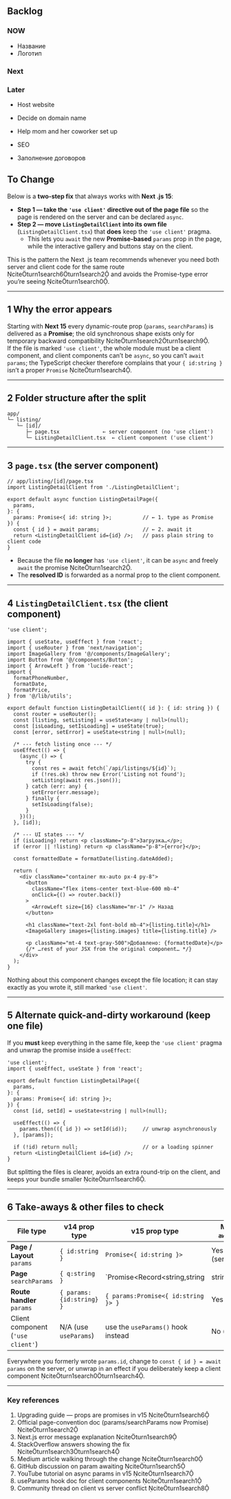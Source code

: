 ## Backlog


### NOW

- Название 
- Логотип

### Next

### Later

- Host website
- Decide on domain name
- Help mom and her coworker set up
- SEO

- Заполнение договоров




## To Change

Below is a **two-step fix** that always works with **Next .js 15**:

* **Step 1 — take the `'use client'` directive out of the page file** so the page is rendered on the server and can be declared `async`.  
* **Step 2 — move `ListingDetailClient` into its own file** (`ListingDetailClient.tsx`) that **does** keep the `'use client'` pragma.  
  * This lets you `await` the new **Promise-based** `params` prop in the page, while the interactive gallery and buttons stay on the client.

This is the pattern the Next .js team recommends whenever you need both server and client code for the same route citeturn1search6turn1search2 and avoids the Promise-type error you’re seeing citeturn1search0.

---

## 1  Why the error appears

Starting with **Next 15** every dynamic-route prop (`params`, `searchParams`) is delivered as a **Promise**; the old synchronous shape exists only for temporary backward compatibility citeturn1search2turn1search9.  
If the file is marked `'use client'`, the whole module must be a client component, and client components can’t be `async`, so you can’t `await params`; the TypeScript checker therefore complains that your `{ id:string }` isn’t a proper `Promise` citeturn1search4.

---

## 2  Folder structure after the split

```
app/
└─ listing/
   └─ [id]/
      ├─ page.tsx              ← server component (no 'use client')
      └─ ListingDetailClient.tsx  ← client component ('use client')
```

---

## 3  `page.tsx` (the server component)

```tsx
// app/listing/[id]/page.tsx
import ListingDetailClient from './ListingDetailClient';

export default async function ListingDetailPage({
  params,
}: {
  params: Promise<{ id: string }>;          // ← 1. type as Promise
}) {
  const { id } = await params;              // ← 2. await it
  return <ListingDetailClient id={id} />;   // pass plain string to client code
}
```

* Because the file **no longer** has `'use client'`, it can be `async` and freely `await` the promise citeturn1search2.  
* The **resolved ID** is forwarded as a normal prop to the client component.

---

## 4  `ListingDetailClient.tsx` (the client component)

```tsx
'use client';

import { useState, useEffect } from 'react';
import { useRouter } from 'next/navigation';
import ImageGallery from '@/components/ImageGallery';
import Button from '@/components/Button';
import { ArrowLeft } from 'lucide-react';
import {
  formatPhoneNumber,
  formatDate,
  formatPrice,
} from '@/lib/utils';

export default function ListingDetailClient({ id }: { id: string }) {
  const router = useRouter();
  const [listing, setListing] = useState<any | null>(null);
  const [isLoading, setIsLoading] = useState(true);
  const [error, setError] = useState<string | null>(null);

  /* --- fetch listing once --- */
  useEffect(() => {
    (async () => {
      try {
        const res = await fetch(`/api/listings/${id}`);
        if (!res.ok) throw new Error('Listing not found');
        setListing(await res.json());
      } catch (err: any) {
        setError(err.message);
      } finally {
        setIsLoading(false);
      }
    })();
  }, [id]);

  /* --- UI states --- */
  if (isLoading) return <p className="p-8">Загрузка…</p>;
  if (error || !listing) return <p className="p-8">{error}</p>;

  const formattedDate = formatDate(listing.dateAdded);

  return (
    <div className="container mx-auto px-4 py-8">
      <button
        className="flex items-center text-blue-600 mb-4"
        onClick={() => router.back()}
      >
        <ArrowLeft size={16} className="mr-1" /> Назад
      </button>

      <h1 className="text-2xl font-bold mb-4">{listing.title}</h1>
      <ImageGallery images={listing.images} title={listing.title} />

      <p className="mt-4 text-gray-500">Добавлено: {formattedDate}</p>
      {/* …rest of your JSX from the original component… */}
    </div>
  );
}
```

Nothing about this component changes except the file location; it can stay exactly as you wrote it, still marked `'use client'`.

---

## 5  Alternate quick-and-dirty workaround (keep one file)

If you **must** keep everything in the same file, keep the `'use client'` pragma and unwrap the promise inside a `useEffect`:

```tsx
'use client';
import { useEffect, useState } from 'react';

export default function ListingDetailPage({
  params,
}: {
  params: Promise<{ id: string }>;
}) {
  const [id, setId] = useState<string | null>(null);

  useEffect(() => {
    params.then(({ id }) => setId(id));     // unwrap asynchronously
  }, [params]);

  if (!id) return null;                     // or a loading spinner
  return <ListingDetailClient id={id} />;
}
```

But splitting the files is clearer, avoids an extra round-trip on the client, and keeps your bundle smaller citeturn1search6.

---

## 6  Take-aways & other files to check

| File type                     | v14 prop type             | v15 prop type                              | Must `await`? |
| ----------------------------- | ------------------------- | ------------------------------------------ | ------------- |
| **Page / Layout** `params`    | `{ id:string }`           | `Promise<{ id:string }>`                   | Yes (server)  |
| **Page** `searchParams`       | `{ q:string }`            | `Promise<Record<string,string|string[]>>`  | Yes           |
| **Route handler** `params`    | `{ params:{id:string} }`  | `{ params:Promise<{ id:string }> }`        | Yes           |
| Client component (`'use client'`) | N/A (use `useParams`) | use the `useParams()` hook instead         | No (hook)     |

Everywhere you formerly wrote `params.id`, change to `const { id } = await params` on the server, or unwrap in an effect if you deliberately keep a client component citeturn1search0turn1search4.

---

### Key references

1. Upgrading guide — props are promises in v15 citeturn1search6  
2. Official page-convention doc (params/searchParams now Promise) citeturn1search2  
3. Next.js error message explanation citeturn1search9  
4. StackOverflow answers showing the fix citeturn1search3turn1search4  
5. Medium article walking through the change citeturn1search0  
6. GitHub discussion on param awaiting citeturn1search5  
7. YouTube tutorial on async params in v15 citeturn1search7  
8. useParams hook doc for client components citeturn1search1  
9. Community thread on client vs server conflict citeturn1search8